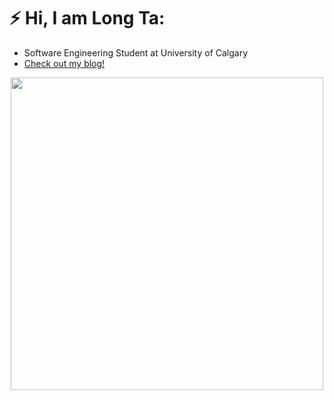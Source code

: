 
# ⚡ Hi, I am Long Ta:
* Software Engineering Student at University of Calgary
* [Check out my blog!](https://longta.me/)
<p align="center">
<img src="/asset/space-optimized.gif" height="500">
</[>
